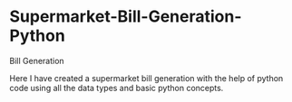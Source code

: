 # Supermarket-Bill-Generation-Python
Bill Generation

Here I have created a supermarket bill generation with the help of python code
using all the data types and basic python concepts.
